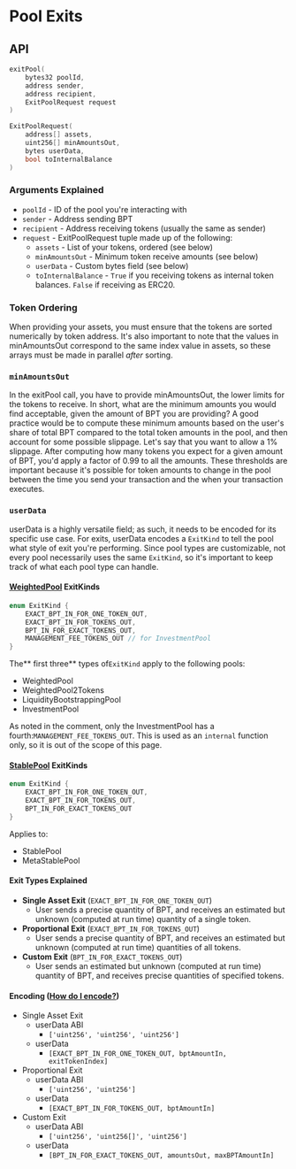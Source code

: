 # Pool Exits

## API

```cpp
exitPool( 
    bytes32 poolId, 
    address sender, 
    address recipient, 
    ExitPoolRequest request 
)

ExitPoolRequest(
    address[] assets,
    uint256[] minAmountsOut,
    bytes userData,
    bool toInternalBalance 
)
```

### Arguments Explained

* `poolId` - ID of the pool you're interacting with
* `sender` - Address sending BPT
* `recipient` - Address receiving tokens (usually the same as sender)
* `request` - ExitPoolRequest tuple made up of the following:
  * `assets` - List of your tokens, ordered (see below)
  * `minAmountsOut` - Minimum token receive amounts (see below)
  * `userData` - Custom bytes field (see below)
  * `toInternalBalance` - `True` if you receiving tokens as internal token balances. `False` if receiving as ERC20.

### Token Ordering

When providing your assets, you must ensure that the tokens are sorted numerically by token address. It's also important to note that the values in minAmountsOut correspond to the same index value in assets, so these arrays must be made in parallel _after_ sorting.

### `minAmountsOut`

In the exitPool call, you have to provide minAmountsOut, the lower limits for the tokens to receive. In short, what are the minimum amounts you would find acceptable, given the amount of BPT you are providing? A good practice would be to compute these minimum amounts based on the user's share of total BPT compared to the total token amounts in the pool, and then account for some possible slippage. Let's say that you want to allow a 1% slippage. After computing how many tokens you expect for a given amount of BPT, you'd apply a factor of 0.99 to all the amounts. These thresholds are important because it's possible for token amounts to change in the pool between the time you send your transaction and the when your transaction executes.

### `userData`

userData is a highly versatile field; as such, it needs to be encoded for its specific use case. For exits, userData encodes a `ExitKind` to tell the pool what style of exit you're performing. Since pool types are customizable, not every pool necessarily uses the same `ExitKind`, so it's important to keep track of what each pool type can handle.

#### [WeightedPool](https://github.com/balancer-labs/balancer-v2-monorepo/blob/master/pkg/pool-weighted/contracts/BaseWeightedPool.sol#L40) ExitKinds&#x20;

```cpp
enum ExitKind {
    EXACT_BPT_IN_FOR_ONE_TOKEN_OUT,
    EXACT_BPT_IN_FOR_TOKENS_OUT,
    BPT_IN_FOR_EXACT_TOKENS_OUT,
    MANAGEMENT_FEE_TOKENS_OUT // for InvestmentPool
}
```

The** first three** types of`ExitKind` apply to the following pools:

* WeightedPool
* WeightedPool2Tokens
* LiquidityBootstrappingPool
* InvestmentPool

As noted in the comment, only the InvestmentPool has a fourth:`MANAGEMENT_FEE_TOKENS_OUT`. This is used as an `internal` function only, so it is out of the scope of this page.

#### [StablePool](https://github.com/balancer-labs/balancer-v2-monorepo/blob/master/pkg/pool-stable/contracts/StablePool.sol#L79) ExitKinds&#x20;

```cpp
enum ExitKind { 
    EXACT_BPT_IN_FOR_ONE_TOKEN_OUT, 
    EXACT_BPT_IN_FOR_TOKENS_OUT, 
    BPT_IN_FOR_EXACT_TOKENS_OUT 
}
```

Applies to:

* StablePool
* MetaStablePool

#### Exit Types Explained

* **Single Asset Exit** (`EXACT_BPT_IN_FOR_ONE_TOKEN_OUT`)
  * User sends a precise quantity of BPT, and receives an estimated but unknown (computed at run time) quantity of a single token.
* **Proportional Exit** (`EXACT_BPT_IN_FOR_TOKENS_OUT`)
  * User sends a precise quantity of BPT, and receives an estimated but unknown (computed at run time) quantities of all tokens.
* **Custom Exit** (`BPT_IN_FOR_EXACT_TOKENS_OUT`)
  * User sends an estimated but unknown (computed at run time) quantity of BPT, and receives precise quantities of specified tokens.

#### Encoding ([How do I encode?](../../helpers/encoding.md))

* Single Asset Exit
  * userData ABI
    * `['uint256', 'uint256', 'uint256']`
  * userData
    * `[EXACT_BPT_IN_FOR_ONE_TOKEN_OUT, bptAmountIn, exitTokenIndex]`
* Proportional Exit&#x20;
  * userData ABI
    * `['uint256', 'uint256']`
  * userData
    * `[EXACT_BPT_IN_FOR_TOKENS_OUT, bptAmountIn]`
* Custom Exit&#x20;
  * userData ABI
    * `['uint256', 'uint256[]', 'uint256']`
  * userData
    * `[BPT_IN_FOR_EXACT_TOKENS_OUT, amountsOut, maxBPTAmountIn]`
